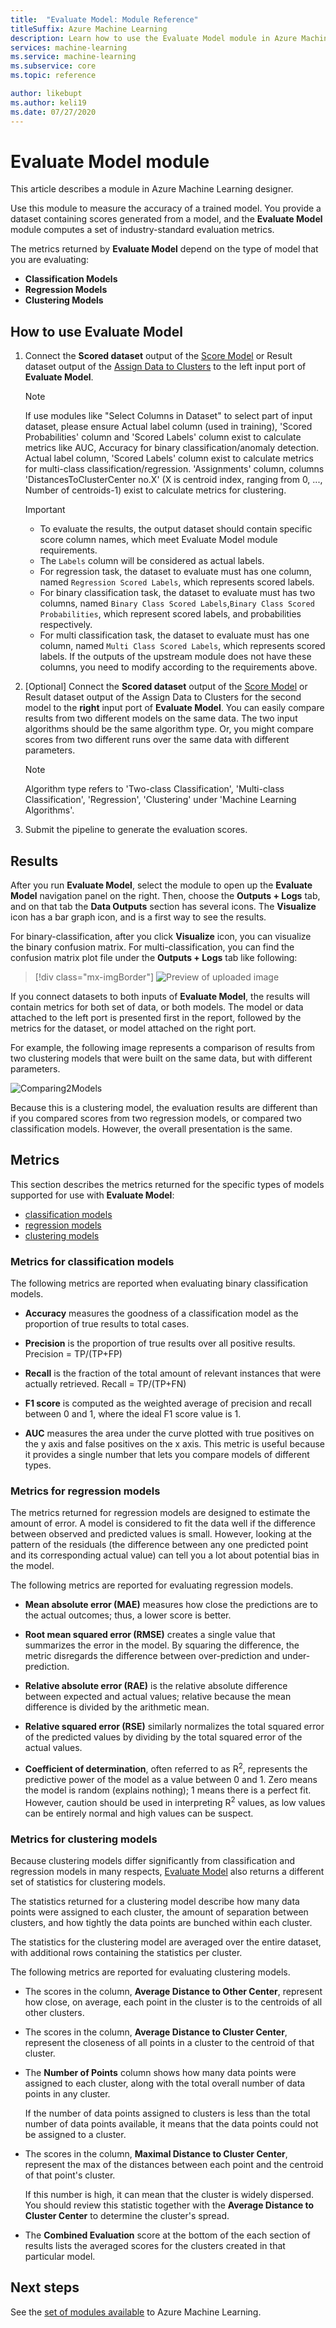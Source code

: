 ```yaml
---
title:  "Evaluate Model: Module Reference"
titleSuffix: Azure Machine Learning
description: Learn how to use the Evaluate Model module in Azure Machine Learning to measure the accuracy of a trained model.
services: machine-learning
ms.service: machine-learning
ms.subservice: core
ms.topic: reference

author: likebupt
ms.author: keli19
ms.date: 07/27/2020
---
```

# Evaluate Model module

This article describes a module in Azure Machine Learning designer.

Use this module to measure the accuracy of a trained model. You provide a dataset containing scores generated from a model, and the **Evaluate Model** module computes a set of industry-standard evaluation metrics.
  
 The metrics returned by **Evaluate Model** depend on the type of model that you are evaluating:  
  
-   **Classification Models**    
-   **Regression Models**  
-   **Clustering Models**  




## How to use Evaluate Model
1. Connect the **Scored dataset** output of the [Score Model](./score-model.md) or Result dataset output of the [Assign Data to Clusters](./assign-data-to-clusters.md) to the left input port of **Evaluate Model**. 
    > [!NOTE] 
    > If use modules like "Select Columns in Dataset" to select part of input dataset, please ensure
    > Actual label column (used in training), 'Scored Probabilities' column and 'Scored Labels' column exist to calculate metrics like AUC, Accuracy for binary classification/anomaly detection.
    > Actual label column, 'Scored Labels' column exist to calculate metrics for multi-class classification/regression.
    > 'Assignments' column, columns 'DistancesToClusterCenter no.X' (X is centroid index, ranging from 0, ..., Number of centroids-1)     exist to calculate metrics for clustering.

    > [!IMPORTANT]
    > + To evaluate the results, the output dataset should contain specific score column names, which meet Evaluate Model module requirements.
    > + The `Labels` column will be considered as actual labels.
    > + For regression task, the dataset to evaluate must has one column, named `Regression Scored Labels`, which represents scored labels.
    > + For binary classification task, the dataset to evaluate must has two columns, named `Binary Class Scored Labels`,`Binary Class Scored Probabilities`, which represent scored labels, and probabilities respectively.
    > + For multi classification task, the dataset to evaluate must has one column, named `Multi Class Scored Labels`, which represents scored labels.
    > If the outputs of the upstream module does not have these columns, you need to modify according to the requirements above.

2. [Optional] Connect the **Scored dataset** output of the [Score Model](./score-model.md) or Result dataset output of the Assign Data to Clusters for the second model to the **right** input port of **Evaluate Model**. You can easily compare results from two different models on the same data. The two input algorithms should be the same algorithm type. Or, you might compare scores from two different runs over the same data with different parameters.

    > [!NOTE]
    > Algorithm type refers to 'Two-class Classification', 'Multi-class Classification', 'Regression', 'Clustering' under 'Machine Learning Algorithms'. 

3. Submit the pipeline to generate the evaluation scores.

## Results

After you run **Evaluate Model**, select the module to open up the **Evaluate Model** navigation panel on the right.  Then, choose the **Outputs + Logs** tab, and on that tab the **Data Outputs** section has several icons. The **Visualize** icon has a bar graph icon, and is a first way to see the results.

For binary-classification, after you click **Visualize** icon, you can visualize the binary confusion matrix.
For multi-classification, you can find the confusion matrix plot file under the **Outputs + Logs** tab like following:
> [!div class="mx-imgBorder"]
> ![Preview of uploaded image](media/module/multi-class-confusion-matrix.png)

If you connect datasets to both inputs of **Evaluate Model**, the results will contain metrics for both set of data, or both models.
The model or data attached to the left port is presented first in the report, followed by the metrics for the dataset, or model attached on the right port.  

For example, the following image represents a comparison of results from two clustering models that were built on the same data, but with different parameters.  

![Comparing2Models](media/module/evaluate-2-models.png)  

Because this is a clustering model, the evaluation results are different than if you compared scores from two regression models, or compared two classification models. However, the overall presentation is the same. 

## Metrics

This section describes the metrics returned for the specific types of models supported for use with **Evaluate Model**:

+ [classification models](#metrics-for-classification-models)
+ [regression models](#metrics-for-regression-models)
+ [clustering models](#metrics-for-clustering-models)

### Metrics for classification models


The following metrics are reported when evaluating binary classification models.
  
-   **Accuracy** measures the goodness of a classification model as the proportion of true results to total cases.  
  
-   **Precision** is the proportion of true results over all positive results. Precision = TP/(TP+FP)  
  
-   **Recall** is the fraction of the total amount of relevant instances that were actually retrieved. Recall = TP/(TP+FN)  
  
-   **F1 score** is computed as the weighted average of precision and recall between 0 and 1, where the ideal F1 score value is 1.  
  
-   **AUC** measures the area under the curve plotted with true positives on the y axis and false positives on the x axis. This metric is useful because it provides a single number that lets you compare models of different types.  


### Metrics for regression models
 
The metrics returned for regression models are designed to estimate the amount of error.  A model is considered to fit the data well if the difference between observed and predicted values is small. However, looking at the pattern of the residuals (the difference between any one predicted point and its corresponding actual value) can tell you a lot about potential bias in the model.  
  
 The following metrics are reported for evaluating regression models.
  
- **Mean absolute error (MAE)** measures how close the predictions are to the actual outcomes; thus, a lower score is better.  
  
- **Root mean squared error (RMSE)** creates a single value that summarizes the error in the model. By squaring the difference, the metric disregards the difference between over-prediction and under-prediction.  
  
- **Relative absolute error (RAE)** is the relative absolute difference between expected and actual values; relative because the mean difference is divided by the arithmetic mean.  
  
- **Relative squared error (RSE)** similarly normalizes the total squared error of the predicted values by dividing by the total squared error of the actual values.  
  

  
- **Coefficient of determination**, often referred to as R<sup>2</sup>, represents the predictive power of the model as a value between 0 and 1. Zero means the model is random (explains nothing); 1 means there is a perfect fit. However, caution should be used in interpreting  R<sup>2</sup> values, as low values can be entirely normal and high values can be suspect.

###  Metrics for clustering models

Because clustering models differ significantly from classification and regression models in many respects, [Evaluate Model](evaluate-model.md) also returns a different set of statistics for clustering models.  
  
 The statistics returned for a clustering model describe how many data points were assigned to each cluster, the amount of separation between clusters, and how tightly the data points are bunched within each cluster.  
  
 The statistics for the clustering model are averaged over the entire dataset, with additional rows containing the statistics per cluster.  
  
The following metrics are reported for evaluating clustering models.
    
-   The scores in the column, **Average Distance to Other Center**, represent how close, on average, each point in the cluster is to the centroids of all other clusters.   

-   The scores in the column, **Average Distance to Cluster Center**, represent the closeness of all points in a cluster to the centroid of that cluster.  
  
-   The **Number of Points** column shows how many data points were assigned to each cluster, along with the total overall number of data points in any cluster.  
  
     If the number of data points assigned to clusters is less than the total number of data points available, it means that the data points could not be assigned to a cluster.  
  
-   The scores in the column, **Maximal Distance to Cluster Center**, represent the max of the distances between each point and the centroid of that point's cluster.  
  
     If this number is high, it can mean that the cluster is widely dispersed. You should review this statistic together with the **Average Distance to Cluster Center** to determine the cluster's spread.   

-   The **Combined Evaluation** score at the bottom of the each section of results lists the averaged scores for the clusters created in that particular model.  
  

## Next steps

See the [set of modules available](module-reference.md) to Azure Machine Learning.
